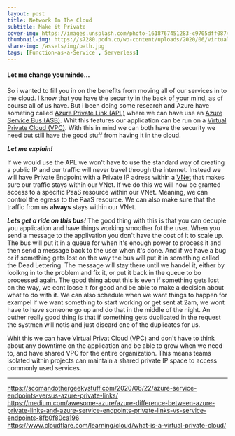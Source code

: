 ```yaml
---
layout: post
title: Network In The Cloud
subtitle: Make it Private
cover-img: https://images.unsplash.com/photo-1618767451283-c9705dff0874?ixid=MnwxMjA3fDB8MHxwaG90by1wYWdlfHx8fGVufDB8fHx8&ixlib=rb-1.2.1&auto=format&fit=crop&w=1171&q=80 
thumbnail-img: https://s7280.pcdn.co/wp-content/uploads/2020/06/virtual-network.jpg
share-img: /assets/img/path.jpg
tags: [Function-as-a-Service , Serverless]
---
```


#### Let me change you minde...
So i wanted to fill you in on the benefits from moving all of our services in to the cloud. I know that you have the security in the back of your mind, as of course all of us have. But i been doing some research and Azure have someting called [Azure Private Link (APL)](https://docs.microsoft.com/en-us/azure/private-link/private-link-overvieprivat) where we can have use an [Azure Service Bus (ASB)](https://www.serverless360.com/azure-service-bus). Whit this features our application can be run on a [Virtual Private Cloud (VPC)](https://awsfeed.com/whats-new/certification/azure-virtual-private-cloud-guide). With this in mind we can both have the security we need but still have the good stuff from having it in the cloud. 

***Let me explain!***

If we would use the APL we won't have to use the standard way of creating a public IP and our traffic will never travel through the internet. Instead we will have Private Endpoint with a Private IP adress within a [VNet](https://www.bmc.com/blogs/virtual-network/) that makes sure our traffic stays within our VNet. If we do this we will now be granted access to a specific PaaS resource within our VNet. Meaning, we can control the egress to the PaaS resource. We can also make sure that the traffic from us **always** stays within our VNet.

***Lets get a ride on this bus!***
The good thing with this is that you can decuple you application and have things working smoother fot the user. When you send a message to the applivation you don't have the cost of it to scale up. The bus will put it in a queue for when it's enough power to process it and then send a message back to the user when it's done. And if we have a bug or if something gets lost on the way the bus will put it in something called the Dead Lettering. The message will stay there until we handel it, either by looikng in to the problem and fix it, or put it back in the queue to bo processed again. The good thing about this is even if something gets lost on the way, we eont loose it for good and be able to make a decision about what to do with it. 
We can also schedule when we want things to happen for exampel if we want something to start working or get sent at 2am, we wont have to have someone go up and do that in the middle of the night. An outher really good thing is that if something gets duplicated in the request the systmen will notis and just discard one of the duplicates for us.

Whit this we can have Virtual Privat Cloud (VPC) and don't have to think about any downtime on the application and be able to grow when we need to, and have shared VPC for the entire organization. This means teams isolated within projects can maintain a shared private IP space to access commonly used services.


_______________________


<https://scomandothergeekystuff.com/2020/06/22/azure-service-endpoints-versus-azure-private-links/>    
<https://medium.com/awesome-azure/azure-difference-between-azure-private-links-and-azure-service-endpoints-private-links-vs-service-endpoints-8fb0f80ca196>  
<https://www.cloudflare.com/learning/cloud/what-is-a-virtual-private-cloud/>